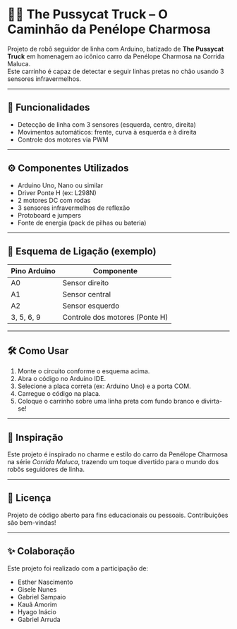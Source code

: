 # 🚚💖 The Pussycat Truck – O Caminhão da Penélope Charmosa

Projeto de robô seguidor de linha com Arduino, batizado de **The Pussycat Truck** em homenagem ao icônico carro da Penélope Charmosa na Corrida Maluca.  
Este carrinho é capaz de detectar e seguir linhas pretas no chão usando 3 sensores infravermelhos.

---

## 🧠 Funcionalidades
- Detecção de linha com 3 sensores (esquerda, centro, direita)
- Movimentos automáticos: frente, curva à esquerda e à direita
- Controle dos motores via PWM

---

## ⚙️ Componentes Utilizados
- Arduino Uno, Nano ou similar
- Driver Ponte H (ex: L298N)
- 2 motores DC com rodas
- 3 sensores infravermelhos de reflexão
- Protoboard e jumpers
- Fonte de energia (pack de pilhas ou bateria)

---

## 🔌 Esquema de Ligação (exemplo)
| Pino Arduino | Componente                     |
|-------------- |-------------------------------|
| A0            | Sensor direito                |
| A1            | Sensor central                |
| A2            | Sensor esquerdo               |
| 3, 5, 6, 9    | Controle dos motores (Ponte H)|

---

## 🛠️ Como Usar
1. Monte o circuito conforme o esquema acima.
2. Abra o código no Arduino IDE.
3. Selecione a placa correta (ex: Arduino Uno) e a porta COM.
4. Carregue o código na placa.
5. Coloque o carrinho sobre uma linha preta com fundo branco e divirta-se!

---

## 🐾 Inspiração
Este projeto é inspirado no charme e estilo do carro da Penélope Charmosa na série *Corrida Maluca*, trazendo um toque divertido para o mundo dos robôs seguidores de linha.

---

## 📄 Licença
Projeto de código aberto para fins educacionais ou pessoais. Contribuições são bem-vindas!

---

## ✨ Colaboração
Este projeto foi realizado com a participação de:

- Esther Nascimento
- Gisele Nunes
- Gabriel Sampaio
- Kauã Amorim
- Hyago Inácio
- Gabriel Arruda
